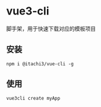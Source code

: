 # vue3-cli
脚手架，用于快速下载对应的模板项目

## 安装
```shell
npm i @itachi3/vue-cli -g
```
## 使用
```shell
vue3cli create myApp
```

